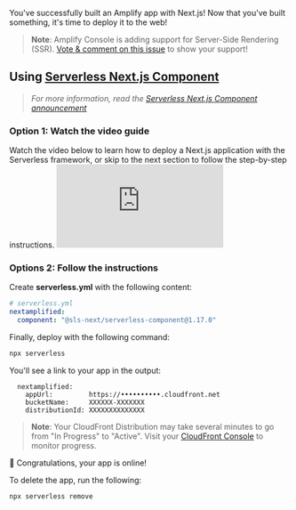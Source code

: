 You've successfully built an Amplify app with Next.js! Now that you've built something, it's time to deploy it to the web!

> **Note**: Amplify Console is adding support for Server-Side Rendering (SSR). [Vote & comment on this issue](https://github.com/aws-amplify/amplify-console/issues/412) to show your support!

## Using [Serverless Next.js Component](https://github.com/serverless-nextjs/serverless-next.js)

> _For more information, read the [Serverless Next.js Component announcement](https://www.serverless.com/blog/serverless-nextjs)_

### Option 1: Watch the video guide

Watch the video below to learn how to deploy a Next.js application with the Serverless framework, or skip to the next section to follow the step-by-step instructions. <iframe src="https://www.youtube-nocookie.com/embed/2SwlDpfGkXM" frameborder="0" allow="accelerometer; autoplay; clipboard-write; encrypted-media; gyroscope; picture-in-picture" allowfullscreen mark="crwd-mark"></iframe>

### Options 2: Follow the instructions

Create __serverless.yml__ with the following content:

```yaml
# serverless.yml
nextamplified:
  component: "@sls-next/serverless-component@1.17.0"
```

Finally, deploy with the following command:

```bash
npx serverless
```

You'll see a link to your app in the output:

```console
  nextamplified:
    appUrl:         https://••••••••••.cloudfront.net
    bucketName:     XXXXXX-XXXXXXX
    distributionId: XXXXXXXXXXXXXX
```

> **Note**: Your CloudFront Distribution may take several minutes to go from "In Progress" to "Active".  Visit your [CloudFront Console](https://console.aws.amazon.com/cloudfront/home) to monitor progress.

👏 Congratulations, your app is online!

To delete the app, run the following:

```bash
npx serverless remove
```
